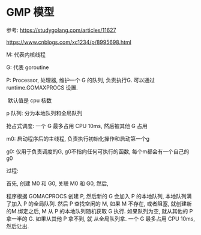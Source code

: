 # GMP 模型

参考: https://studygolang.com/articles/11627

https://www.cnblogs.com/xc1234/p/8995698.html

M: 代表内核线程

G: 代表 goroutine

P: Processor, 处理器, 维护一个 G 的队列, 负责执行G. 可以通过 runtime.GOMAXPROCS 设置.

​	默认值是 cpu 核数

p 队列: 分为本地队列和全局队列

抢占式调度: 一个 G 最多占用 CPU 10ms, 然后被其他 G 占用

m0: 启动程序后的主线程, 负责执行初始化操作和启动第一个g

g0: 仅用于负责调度的G, g0不指向任何可执行的函数, 每个m都会有一个自己的g0

过程:

首先, 创建 M0 和 G0, 关联 M0 和 G0, 然后, 

程序根据 GOMACPROCS 创建 P, 然后新的 G 会加入 P 的本地队列, 本地队列满了加入 P 的全局队列. 然后 P 查找空闲的 M, 如果 M 不存在, 或者阻塞, 就创建新的M.绑定之后, M 从 P 的本地队列随机获取 G 执行. 如果队列为空, 就从其他的 P 拿一半的 G. 如果从其他 P 拿不到, 就 从全局队列拿. 一个 G 最多占用 CPU 10ms, 然后让出.

